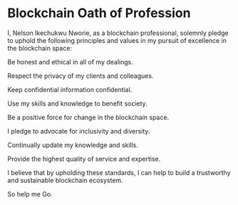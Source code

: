 # Blockchain Oath of Profession



I, Nelson Ikechukwu Nworie, as a blockchain professional, solemnly pledge to uphold the following principles and values in my pursuit of excellence in the blockchain space:

Be honest and ethical in all of my dealings.

Respect the privacy of my clients and colleagues.

Keep confidential information confidential.

Use my skills and knowledge to benefit society.

Be a positive force for change in the blockchain space.

I pledge to advocate for inclusivity and diversity.

Continually update my knowledge and skills.

Provide the highest quality of service and expertise.

I believe that by upholding these standards, I can help to build a trustworthy and sustainable blockchain ecosystem.

So help me Go. 

